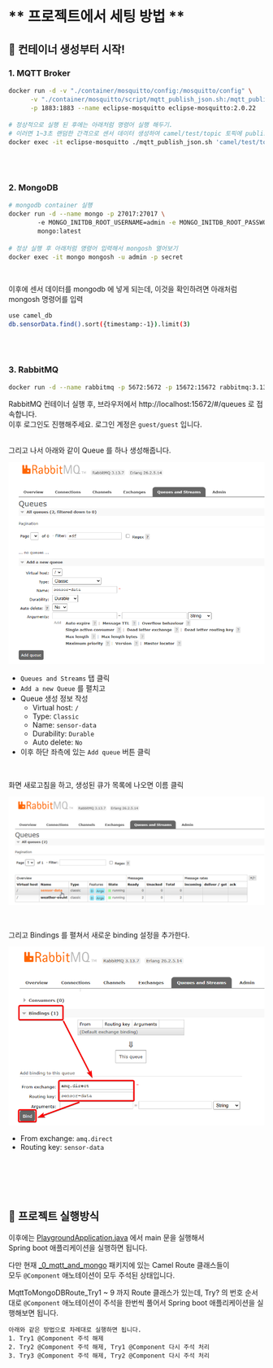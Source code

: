# ** 프로젝트에서 세팅 방법 **

## 🎯 컨테이너 생성부터 시작!

### 1. MQTT Broker
```bash
docker run -d -v "./container/mosquitto/config:/mosquitto/config" \
      -v "./container/mosquitto/script/mqtt_publish_json.sh:/mqtt_publish_json.sh" \
      -p 1883:1883 --name eclipse-mosquitto eclipse-mosquitto:2.0.22

# 정상적으로 실행 된 후에는 아래처럼 명령어 실행 해두기. 
# 이러면 1~3초 랜덤한 간격으로 센서 데이터 생성하여 camel/test/topic 토픽에 publish 한다.
docker exec -it eclipse-mosquitto ./mqtt_publish_json.sh 'camel/test/topic'
```

<br><br>

### 2. MongoDB

```bash
# mongodb container 실행
docker run -d --name mongo -p 27017:27017 \ 
        -e MONGO_INITDB_ROOT_USERNAME=admin -e MONGO_INITDB_ROOT_PASSWORD=secret \
        mongo:latest

# 정상 실행 후 아래처럼 명령어 입력해서 mongosh 열어보기
docker exec -it mongo mongosh -u admin -p secret
```
<br>

이후에 센서 데이터를 mongodb 에 넣게 되는데, 이것을 확인하려면 아래처럼 mongosh 명령어를 입력

```bash
use camel_db
db.sensorData.find().sort({timestamp:-1}).limit(3)
```

<br><br>

### 3. RabbitMQ

```bash
docker run -d --name rabbitmq -p 5672:5672 -p 15672:15672 rabbitmq:3.13-management
```
RabbitMQ 컨테이너 실행 후, 브라우저에서  http://localhost:15672/#/queues 로 접속합니다.<br>
이후 로그인도 진행해주세요. 로그인 계정은 `guest/guest` 입니다.<br>
<br>

그리고 나서 아래와 같이 Queue 를 하나 생성해줍니다.

![msedge_D3T7t5L6Zc.png](README_img/msedge_D3T7t5L6Zc.png)

- `Queues and Streams` 탭 클릭
- `Add a new Queue` 를 펼치고
- Queue 생성 정보 작성
  - Virtual host: `/`
  - Type: `Classic`
  - Name: `sensor-data`
  - Durability: `Durable`
  - Auto delete: `No`
- 이후 하단 좌측에 있는 `Add queue` 버튼 클릭

<br>

화면 새로고침을 하고, 생성된 큐가 목록에 나오면 이름 클릭

![msedge_h58emtTD4U.png](README_img/msedge_h58emtTD4U.png)

<br>

그리고 Bindings 를 펼쳐서 새로운 binding 설정을 추가한다.

![msedge_2ePHWnF9DG.png](README_img/msedge_2ePHWnF9DG.png)

- From exchange: `amq.direct`
- Routing key: `sensor-data`

<br><br><br><br>

## 🎯 프로젝트 실행방식

이후에는 [PlaygroundApplication.java](src/main/java/coding/toast/camelplayground/PlaygroundApplication.java) 에서 main 문을 실행해서<br>
Spring boot 애플리케이션을 실행하면 됩니다.<br>

다만 현재 [_0_mqtt_and_mongo](src/main/java/coding/toast/camelplayground/route/_0_mqtt_and_mongo) 패키지에 있는 Camel Route 클래스들이<br>
모두 `@Component` 애노테이션이 모두 주석된 상태입니다. <br>

MqttToMongoDBRoute_Try1 ~ 9 까지 Route 클래스가 있는데,
Try? 의 번호 순서대로 `@Component` 애노테이션이 주석을 한번씩 풀어서 Spring boot 애플리케이션을
실행해보면 됩니다.

```
아래와 같은 방법으로 차례대로 실행하면 됩니다.
1. Try1 @Component 주석 해제
2. Try2 @Component 주석 해제, Try1 @Component 다시 주석 처리
3. Try3 @Component 주석 해제, Try2 @Component 다시 주석 처리 
```



